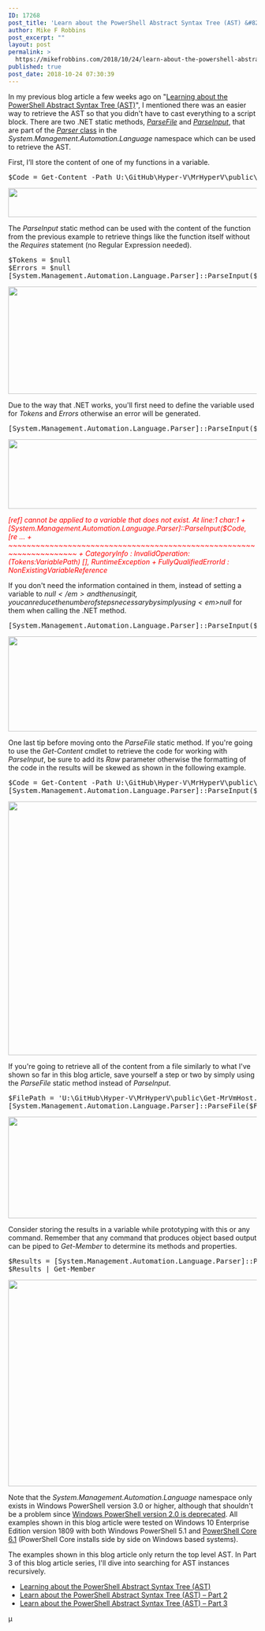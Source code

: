 ```yaml
---
ID: 17268
post_title: 'Learn about the PowerShell Abstract Syntax Tree (AST) &#8211; Part 2'
author: Mike F Robbins
post_excerpt: ""
layout: post
permalink: >
  https://mikefrobbins.com/2018/10/24/learn-about-the-powershell-abstract-syntax-tree-ast-part-2/
published: true
post_date: 2018-10-24 07:30:39
---
```

In my previous blog article a few weeks ago on "<a href="https://mikefrobbins.com/2018/09/28/learning-about-the-powershell-abstract-syntax-tree-ast/" target="_blank" rel="noopener">Learning about the PowerShell Abstract Syntax Tree (AST)</a>", I mentioned there was an easier way to retrieve the AST so that you didn't have to cast everything to a script block. There are two .NET static methods, <em><a href="https://docs.microsoft.com/en-us/dotnet/api/system.management.automation.language.parser.parsefile" target="_blank" rel="noopener">ParseFile</a></em> and <a href="https://docs.microsoft.com/en-us/dotnet/api/system.management.automation.language.parser.parseinput" target="_blank" rel="noopener"><em>ParseInput</em></a>, that are part of the <a href="https://docs.microsoft.com/en-us/dotnet/api/system.management.automation.language.parser" target="_blank" rel="noopener"><em>Parser</em> class</a> in the <em>System.Management.Automation.Language</em> namespace which can be used to retrieve the AST.

First, I’ll store the content of one of my functions in a variable.
<pre class="lang:ps decode:true">$Code = Get-Content -Path U:\GitHub\Hyper-V\MrHyperV\public\Get-MrVmHost.ps1 -Raw</pre>
<a href="https://mikefrobbins.com/wp-content/uploads/2018/10/part2-ast1b-1.jpg"><img class="alignnone size-large wp-image-17291" src="https://mikefrobbins.com/wp-content/uploads/2018/10/part2-ast1b.jpg" alt="" width="859" height="59" /></a>

The <em>ParseInput</em> static method can be used with the content of the function from the previous example to retrieve things like the function itself without the <em>Requires</em> statement (no Regular Expression needed).
<pre class="lang:ps decode:true">$Tokens = $null
$Errors = $null
[System.Management.Automation.Language.Parser]::ParseInput($Code, [ref]$Tokens, [ref]$Errors)</pre>
<a href="https://mikefrobbins.com/wp-content/uploads/2018/10/part2-ast2b.jpg"><img class="alignnone size-full wp-image-17292" src="https://mikefrobbins.com/wp-content/uploads/2018/10/part2-ast2b.jpg" alt="" width="859" height="218" /></a>

Due to the way that .NET works, you'll first need to define the variable used for <em>Tokens</em> and <em>Errors</em> otherwise an error will be generated.
<pre class="lang:ps decode:true ">[System.Management.Automation.Language.Parser]::ParseInput($Code, [ref]$Tokens, [ref]$Errors)</pre>
<a href="https://mikefrobbins.com/wp-content/uploads/2018/10/part2-ast3b.jpg"><img class="alignnone size-full wp-image-17293" src="https://mikefrobbins.com/wp-content/uploads/2018/10/part2-ast3b.jpg" alt="" width="859" height="141" /></a>

<span style="color: #ff0000;"><em>[ref] cannot be applied to a variable that does not exist.</em></span>
<span style="color: #ff0000;"><em>At line:1 char:1</em></span>
<span style="color: #ff0000;"><em>+ [System.Management.Automation.Language.Parser]::ParseInput($Code, [re ...</em></span>
<span style="color: #ff0000;"><em>+ ~~~~~~~~~~~~~~~~~~~~~~~~~~~~~~~~~~~~~~~~~~~~~~~~~~~~~~~~~~~~~~~~~~~~~</em></span>
<span style="color: #ff0000;"><em>+ CategoryInfo : InvalidOperation: (Tokens:VariablePath) [], RuntimeException</em></span>
<span style="color: #ff0000;"><em>+ FullyQualifiedErrorId : NonExistingVariableReference</em></span>

If you don't need the information contained in them, instead of setting a variable to <em>$null</em> and then using it, you can reduce the number of steps necessary by simply using <em>$null</em> for them when calling the .NET method.
<pre class="lang:ps decode:true">[System.Management.Automation.Language.Parser]::ParseInput($Code, [ref]$null, [ref]$null)</pre>
<a href="https://mikefrobbins.com/wp-content/uploads/2018/10/part2-ast4b.jpg"><img class="alignnone size-full wp-image-17294" src="https://mikefrobbins.com/wp-content/uploads/2018/10/part2-ast4b.jpg" alt="" width="859" height="193" /></a>

One last tip before moving onto the <em>ParseFile</em> static method. If you're going to use the <em>Get-Content</em> cmdlet to retrieve the code for working with <em>ParseInput</em>, be sure to add its <em>Raw</em> parameter otherwise the formatting of the code in the results will be skewed as shown in the following example.
<pre class="lang:ps decode:true ">$Code = Get-Content -Path U:\GitHub\Hyper-V\MrHyperV\public\Get-MrVmHost.ps1
[System.Management.Automation.Language.Parser]::ParseInput($Code, [ref]$null, [ref]$null)</pre>
<a href="https://mikefrobbins.com/wp-content/uploads/2018/10/part2-ast5a.jpg"><img class="alignnone size-full wp-image-17297" src="https://mikefrobbins.com/wp-content/uploads/2018/10/part2-ast5a.jpg" alt="" width="859" height="515" /></a>

If you're going to retrieve all of the content from a file similarly to what I've shown so far in this blog article, save yourself a step or two by simply using the <em>ParseFile</em> static method instead of <em>ParseInput</em>.
<pre class="lang:ps decode:true ">$FilePath = 'U:\GitHub\Hyper-V\MrHyperV\public\Get-MrVmHost.ps1'
[System.Management.Automation.Language.Parser]::ParseFile($FilePath, [ref]$null, [ref]$null)</pre>
<a href="https://mikefrobbins.com/wp-content/uploads/2018/10/part2-ast6a.jpg"><img class="alignnone size-full wp-image-17299" src="https://mikefrobbins.com/wp-content/uploads/2018/10/part2-ast6a.jpg" alt="" width="859" height="206" /></a>

Consider storing the results in a variable while prototyping with this or any command. Remember that any command that produces object based output can be piped to <em>Get-Member</em> to determine its methods and properties.
<pre class="lang:ps decode:true ">$Results = [System.Management.Automation.Language.Parser]::ParseFile($FilePath, [ref]$null, [ref]$null)
$Results | Get-Member</pre>
<a href="https://mikefrobbins.com/wp-content/uploads/2018/10/part2-ast7a.jpg"><img class="alignnone size-full wp-image-17302" src="https://mikefrobbins.com/wp-content/uploads/2018/10/part2-ast7a.jpg" alt="" width="859" height="419" /></a>

Note that the <em>System.Management.Automation.Language</em> namespace only exists in Windows PowerShell version 3.0 or higher, although that shouldn't be a problem since <a href="https://blogs.msdn.microsoft.com/powershell/2017/08/24/windows-powershell-2-0-deprecation/" target="_blank" rel="noopener">Windows PowerShell version 2.0 is deprecated</a>. All examples shown in this blog article were tested on Windows 10 Enterprise Edition version 1809 with both Windows PowerShell 5.1 and <a href="https://blogs.msdn.microsoft.com/powershell/2018/09/13/announcing-powershell-core-6-1/" target="_blank" rel="noopener">PowerShell Core 6.1</a> (PowerShell Core installs side by side on Windows based systems).

The examples shown in this blog article only return the top level AST. In Part 3 of this blog article series, I'll dive into searching for AST instances recursively.
<ul>
 	<li><a href="https://mikefrobbins.com/2018/09/28/learning-about-the-powershell-abstract-syntax-tree-ast/" target="_blank" rel="noopener">Learning about the PowerShell Abstract Syntax Tree (AST)</a></li>
 	<li><a href="https://mikefrobbins.com/2018/10/24/learn-about-the-powershell-abstract-syntax-tree-ast-part-2/" target="_blank" rel="noopener">Learn about the PowerShell Abstract Syntax Tree (AST) – Part 2</a></li>
 	<li><a href="https://mikefrobbins.com/2018/10/25/learn-about-the-powershell-abstract-syntax-tree-ast-part-3/" target="_blank" rel="noopener">Learn about the PowerShell Abstract Syntax Tree (AST) – Part 3</a></li>
</ul>
µ